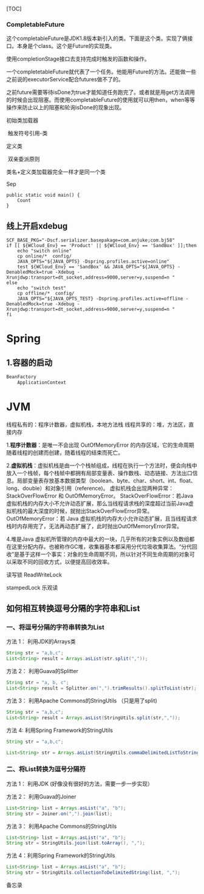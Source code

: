 [TOC]











### CompletableFuture

这个completableFuture是JDK1.8版本新引入的类。下面是这个类。实现了俩接口。本身是个class。这个是Future的实现类。

使用completionStage接口去支持完成时触发的函数和操作。

一个completetableFuture就代表了一个任务。他能用Future的方法。还能做一些之前说的executorService配合futures做不了的。

之前future需要等待isDone为true才能知道任务跑完了。或者就是用get方法调用的时候会出现阻塞。而使用completableFuture的使用就可以用then，when等等操作来防止以上的阻塞和轮询isDone的现象出现。



初始类加载器

​	触发符号引用-类

定义类

​	双亲委派原则

类名+定义类加载器完全一样才是同一个类



Sep





```
public static void main() {
	Count
}
```



## 线上开启xdebug

```shell
SCF_BASE_PKG="-Dscf.serializer.basepakage=com.anjuke;com.bj58"
if [[ ${WCloud_Env} == 'Product' || ${WCloud_Env} == 'SandBox' ]];then
    echo "switch online"
    cp online/*  config/
    JAVA_OPTS="${JAVA_OPTS} -Dspring.profiles.active=online"
    test ${WCloud_Env} == 'SandBox' && JAVA_OPTS="${JAVA_OPTS} -DenabledMock=true -Xdebug -Xrunjdwp:transport=dt_socket,address=9000,server=y,suspend=n "
else
    echo "switch test"
    cp offline/*  config/
    JAVA_OPTS="${JAVA_OPTS_TEST} -Dspring.profiles.active=offline -DenabledMock=true -Xdebug -Xrunjdwp:transport=dt_socket,address=9000,server=y,suspend=n "
fi
```



# Spring



## 1.容器的启动

```java
BeanFactory
	ApplicationContext
```





# JVM

线程私有的：程序计数器，虚拟机栈，本地方法栈
线程共享的：堆，方法区，直接内存

1.**程序计数器**：是唯一不会出现 OutOfMemoryError 的内存区域，它的生命周期随着线程的创建而创建，随着线程的结束而死亡。

2.**虚拟机栈**：虚拟机栈是由一个个栈帧组成，线程在执行一个方法时，便会向栈中放入一个栈帧，每个栈帧中都拥有局部变量表、操作数栈、动态链接、方法出口信息。局部变量表存放基本数据类型（boolean、byte、char、short、int、float、long、double）和对象引用（reference)。
虚拟机栈会出现两种异常：StackOverFlowError 和 OutOfMemoryError。
	StackOverFlowError：若Java虚拟机栈的内存大小不允许动态扩展，那么当线程请求栈的深度超过当前Java虚拟机栈的最大深度的时候，就抛出StackOverFlowError异常。
	OutOfMemoryError：若 Java 虚拟机栈的内存大小允许动态扩展，且当线程请求栈时内存用完了，无法再动态扩展了，此时抛出OutOfMemoryError异常。

4.堆是Java 虚拟机所管理的内存中最大的一块，几乎所有的对象实例以及数组都在这里分配内存。也被称作GC堆，收集器基本都采用分代垃圾收集算法。“分代回收”是基于这样一个事实：对象的生命周期不同，所以针对不同生命周期的对象可以采取不同的回收方式，以便提高回收效率。



读写锁 ReadWriteLock

stampedLock  乐观读





## 如何相互转换逗号分隔的字符串和List

### 一、**将逗号分隔的字符串转换为List**

方法 1： 利用JDK的Arrays类

```java
String str = "a,b,c";
List<String> result = Arrays.asList(str.split(","));
```

方法 2： 利用Guava的Splitter

```java
String str = "a, b, c";
List<String> result = Splitter.on(",").trimResults().splitToList(str);
```

方法 3： 利用Apache Commons的StringUtils （只是用了split)

```java
String str = "a,b,c";
List<String> result = Arrays.asList(StringUtils.split(str,","));
```

方法 4: 利用Spring Framework的StringUtils

```java
String str = "a,b,c";

List<String> str = Arrays.asList(StringUtils.commaDelimitedListToStringArray(str));
```



### 二、将List转换为逗号分隔符

方法 1： 利用JDK  (好像没有很好的方法，需要一步一步实现）

方法 2： 利用Guava的Joiner

```java
List<String> list = Arrays.asList("a", "b");
String str = Joiner.on(",").join(list);
```

方法 3： 利用Apache Commons的StringUtils

```java
List<String> list = Arrays.asList("a", "b");
String str = StringUtils.join(list.toArray(), ",");
```

方法 4：利用Spring Framework的StringUtils

```java
List<String> list = Arrays.asList("a", "b");
String str = StringUtils.collectionToDelimitedString(list, ",");
```









备忘录





























